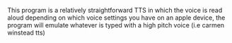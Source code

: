 This program is a relatively straightforward TTS in which the voice is read aloud depending on which voice settings you have on an apple device, the program will emulate whatever is typed with a high pitch voice (i.e carmen winstead tts)
